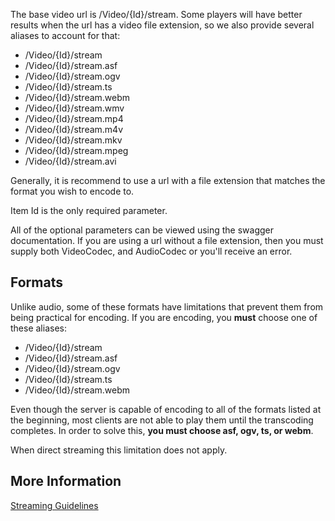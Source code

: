 The base video url is /Video/{Id}/stream. Some players will have better results when the url has a video file extension, so we also provide several aliases to account for that:

* /Video/{Id}/stream
* /Video/{Id}/stream.asf
* /Video/{Id}/stream.ogv
* /Video/{Id}/stream.ts
* /Video/{Id}/stream.webm
* /Video/{Id}/stream.wmv
* /Video/{Id}/stream.mp4
* /Video/{Id}/stream.m4v
* /Video/{Id}/stream.mkv
* /Video/{Id}/stream.mpeg
* /Video/{Id}/stream.avi

Generally, it is recommend to use a url with a file extension that matches the format you wish to encode to.

Item Id is the only required parameter.

All of the optional parameters can be viewed using the swagger documentation. If you are using a url without a file extension, then you must supply both VideoCodec, and AudioCodec or you'll receive an error.

## Formats
Unlike audio, some of these formats have limitations that prevent them from being practical for encoding. If you are encoding, you **must** choose one of these aliases:

* /Video/{Id}/stream
* /Video/{Id}/stream.asf
* /Video/{Id}/stream.ogv
* /Video/{Id}/stream.ts
* /Video/{Id}/stream.webm

Even though the server is capable of encoding to all of the formats listed at the beginning, most clients are not able to play them until the transcoding completes. In order to solve this, **you must choose asf, ogv, ts, or webm**.

When direct streaming this limitation does not apply.

## More Information
[Streaming Guidelines](https://github.com/MediaBrowser/MediaBrowser/wiki/Streaming-Guidelines)